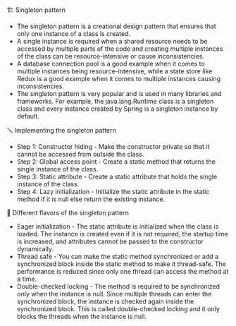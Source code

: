 🏗️ Singleton pattern

- The singleton pattern is a creational design pattern that ensures that only one instance of a class is created.
- A single instance is required when a shared resource needs to be accessed by multiple parts of the code and creating multiple instances of the class can be resource-intensive or cause inconsistencies.
- A database connection pool is a good example when it comes to multiple instances being resource-intensive, while a state store like Redux is a good example when it comes to multiple instances causing inconsistencies.
- The singleton pattern is very popular and is used in many libraries and frameworks. For example, the java.lang.Runtime class is a singleton class and every instance created by Spring is a singleton instance by default.



🪛 Implementing the singleton pattern

- Step 1: Constructor hiding - Make the constructor private so that it cannot be accessed from outside the class.
- Step 2: Global access point - Create a static method that returns the single instance of the class.
- Step 3: Static attribute - Create a static attribute that holds the single instance of the class.
- Step 4: Lazy initialization - Initialize the static attribute in the static method if it is null else return the existing instance.



🍦 Different flavors of the singleton pattern

- Eager initialization - The static attribute is initialized when the class is loaded. The instance is created even if it is not required, the startup time is increased, and attributes cannot be passed to the constructor dynamically.
- Thread safe - You can make the static method synchronized or add a synchronized block inside the static method to make it thread-safe. The performance is reduced since only one thread can access the method at a time.
- Double-checked locking - The method is required to be synchronized only when the instance is null. Since multiple threads can enter the synchronized block, the instance is checked again inside the synchronized block. This is called double-checked locking and it only blocks the threads when the instance is null.